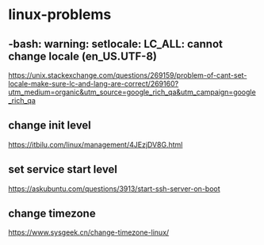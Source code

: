 # linux-problems
## -bash: warning: setlocale: LC_ALL: cannot change locale (en_US.UTF-8)
https://unix.stackexchange.com/questions/269159/problem-of-cant-set-locale-make-sure-lc-and-lang-are-correct/269160?utm_medium=organic&utm_source=google_rich_qa&utm_campaign=google_rich_qa

## change init level
https://itbilu.com/linux/management/4JEzjDV8G.html

## set service start level
https://askubuntu.com/questions/3913/start-ssh-server-on-boot

## change timezone
https://www.sysgeek.cn/change-timezone-linux/
